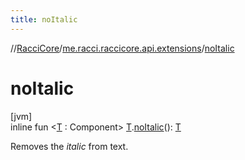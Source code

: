 ```yaml
---
title: noItalic
---
```

//[RacciCore](../../index.html)/[me.racci.raccicore.api.extensions](index.html)/[noItalic](no-italic.html)



# noItalic



[jvm]\
inline fun &lt;[T](no-italic.html) : Component&gt; [T](no-italic.html).[noItalic](no-italic.html)(): [T](no-italic.html)



Removes the *italic* from text.




